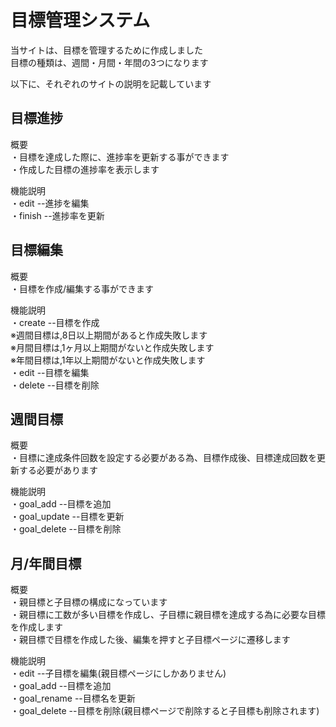 # 目標管理システム
当サイトは、目標を管理するために作成しました  
目標の種類は、週間・月間・年間の3つになります  

以下に、それぞれのサイトの説明を記載しています  

## 目標進捗
概要  
・目標を達成した際に、進捗率を更新する事ができます  
・作成した目標の進捗率を表示します  

機能説明  
・edit  --進捗を編集  
・finish --進捗率を更新  

## 目標編集
概要  
・目標を作成/編集する事ができます  

機能説明  
・create  --目標を作成  
※週間目標は,8日以上期間があると作成失敗します  
※月間目標は,1ヶ月以上期間がないと作成失敗します    
※年間目標は,1年以上期間がないと作成失敗します  
・edit  --目標を編集  
・delete  --目標を削除  

## 週間目標
概要  
・目標に達成条件回数を設定する必要がある為、目標作成後、目標達成回数を更新する必要があります  

機能説明  
・goal_add  --目標を追加  
・goal_update  --目標を更新  
・goal_delete  --目標を削除   

## 月/年間目標    
概要  
・親目標と子目標の構成になっています    
・親目標に工数が多い目標を作成し、子目標に親目標を達成する為に必要な目標を作成します  
・親目標で目標を作成した後、編集を押すと子目標ページに遷移します  

機能説明  
・edit  --子目標を編集(親目標ページにしかありません)  
・goal_add  --目標を追加  
・goal_rename  --目標名を更新  
・goal_delete  --目標を削除(親目標ページで削除すると子目標も削除されます)  
